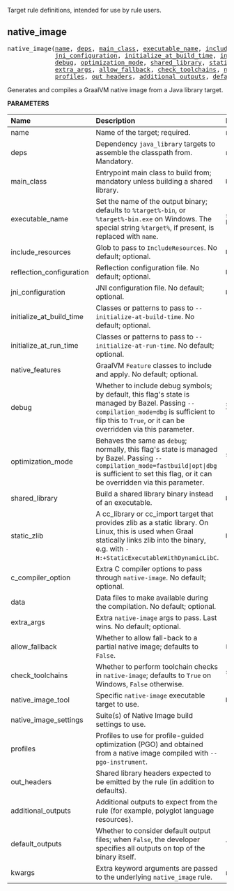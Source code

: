<!-- Generated with Stardoc: http://skydoc.bazel.build -->

Target rule definitions, intended for use by rule users.

<a id="native_image"></a>

## native_image

<pre>
native_image(<a href="#native_image-name">name</a>, <a href="#native_image-deps">deps</a>, <a href="#native_image-main_class">main_class</a>, <a href="#native_image-executable_name">executable_name</a>, <a href="#native_image-include_resources">include_resources</a>, <a href="#native_image-reflection_configuration">reflection_configuration</a>,
             <a href="#native_image-jni_configuration">jni_configuration</a>, <a href="#native_image-initialize_at_build_time">initialize_at_build_time</a>, <a href="#native_image-initialize_at_run_time">initialize_at_run_time</a>, <a href="#native_image-native_features">native_features</a>,
             <a href="#native_image-debug">debug</a>, <a href="#native_image-optimization_mode">optimization_mode</a>, <a href="#native_image-shared_library">shared_library</a>, <a href="#native_image-static_zlib">static_zlib</a>, <a href="#native_image-c_compiler_option">c_compiler_option</a>, <a href="#native_image-data">data</a>,
             <a href="#native_image-extra_args">extra_args</a>, <a href="#native_image-allow_fallback">allow_fallback</a>, <a href="#native_image-check_toolchains">check_toolchains</a>, <a href="#native_image-native_image_tool">native_image_tool</a>, <a href="#native_image-native_image_settings">native_image_settings</a>,
             <a href="#native_image-profiles">profiles</a>, <a href="#native_image-out_headers">out_headers</a>, <a href="#native_image-additional_outputs">additional_outputs</a>, <a href="#native_image-default_outputs">default_outputs</a>, <a href="#native_image-kwargs">kwargs</a>)
</pre>

Generates and compiles a GraalVM native image from a Java library target.

**PARAMETERS**


| Name  | Description | Default Value |
| :------------- | :------------- | :------------- |
| <a id="native_image-name"></a>name |  Name of the target; required.   |  none |
| <a id="native_image-deps"></a>deps |  Dependency `java_library` targets to assemble the classpath from. Mandatory.   |  none |
| <a id="native_image-main_class"></a>main_class |  Entrypoint main class to build from; mandatory unless building a shared library.   |  `None` |
| <a id="native_image-executable_name"></a>executable_name |  Set the name of the output binary; defaults to `%target%-bin`, or `%target%-bin.exe` on Windows. The special string `%target%`, if present, is replaced with `name`.   |  `select({"@bazel_tools//src/conditions:windows": "%target%-bin.exe", "//conditions:default": "%target%-bin"})` |
| <a id="native_image-include_resources"></a>include_resources |  Glob to pass to `IncludeResources`. No default; optional.   |  `None` |
| <a id="native_image-reflection_configuration"></a>reflection_configuration |  Reflection configuration file. No default; optional.   |  `None` |
| <a id="native_image-jni_configuration"></a>jni_configuration |  JNI configuration file. No default; optional.   |  `None` |
| <a id="native_image-initialize_at_build_time"></a>initialize_at_build_time |  Classes or patterns to pass to `--initialize-at-build-time`. No default; optional.   |  `[]` |
| <a id="native_image-initialize_at_run_time"></a>initialize_at_run_time |  Classes or patterns to pass to `--initialize-at-run-time`. No default; optional.   |  `[]` |
| <a id="native_image-native_features"></a>native_features |  GraalVM `Feature` classes to include and apply. No default; optional.   |  `[]` |
| <a id="native_image-debug"></a>debug |  Whether to include debug symbols; by default, this flag's state is managed by Bazel. Passing `--compilation_mode=dbg` is sufficient to flip this to `True`, or it can be overridden via this parameter.   |  `select({"@rules_graalvm//internal/conditions/compiler:debug": True, "//conditions:default": False})` |
| <a id="native_image-optimization_mode"></a>optimization_mode |  Behaves the same as `debug`; normally, this flag's state is managed by Bazel. Passing `--compilation_mode=fastbuild\|opt\|dbg` is sufficient to set this flag, or it can be overridden via this parameter.   |  `select({"@rules_graalvm//internal/conditions/compiler:fastbuild": "b", "@rules_graalvm//internal/conditions/compiler:optimized": "2", "//conditions:default": ""})` |
| <a id="native_image-shared_library"></a>shared_library |  Build a shared library binary instead of an executable.   |  `None` |
| <a id="native_image-static_zlib"></a>static_zlib |  A cc_library or cc_import target that provides zlib as a static library. On Linux, this is used when Graal statically links zlib into the binary, e.g. with `-H:+StaticExecutableWithDynamicLibC`.   |  `None` |
| <a id="native_image-c_compiler_option"></a>c_compiler_option |  Extra C compiler options to pass through `native-image`. No default; optional.   |  `[]` |
| <a id="native_image-data"></a>data |  Data files to make available during the compilation. No default; optional.   |  `[]` |
| <a id="native_image-extra_args"></a>extra_args |  Extra `native-image` args to pass. Last wins. No default; optional.   |  `[]` |
| <a id="native_image-allow_fallback"></a>allow_fallback |  Whether to allow fall-back to a partial native image; defaults to `False`.   |  `False` |
| <a id="native_image-check_toolchains"></a>check_toolchains |  Whether to perform toolchain checks in `native-image`; defaults to `True` on Windows, `False` otherwise.   |  `select({"@bazel_tools//src/conditions:windows": True, "//conditions:default": False})` |
| <a id="native_image-native_image_tool"></a>native_image_tool |  Specific `native-image` executable target to use.   |  `None` |
| <a id="native_image-native_image_settings"></a>native_image_settings |  Suite(s) of Native Image build settings to use.   |  `[Label("@rules_graalvm//internal/native_image:defaults")]` |
| <a id="native_image-profiles"></a>profiles |  Profiles to use for profile-guided optimization (PGO) and obtained from a native image compiled with `--pgo-instrument`.   |  `[]` |
| <a id="native_image-out_headers"></a>out_headers |  Shared library headers expected to be emitted by the rule (in addition to defaults).   |  `[]` |
| <a id="native_image-additional_outputs"></a>additional_outputs |  Additional outputs to expect from the rule (for example, polyglot language resources).   |  `[]` |
| <a id="native_image-default_outputs"></a>default_outputs |  Whether to consider default output files; when `False`, the developer specifies all outputs on top of the binary itself.   |  `True` |
| <a id="native_image-kwargs"></a>kwargs |  Extra keyword arguments are passed to the underlying `native_image` rule.   |  none |


